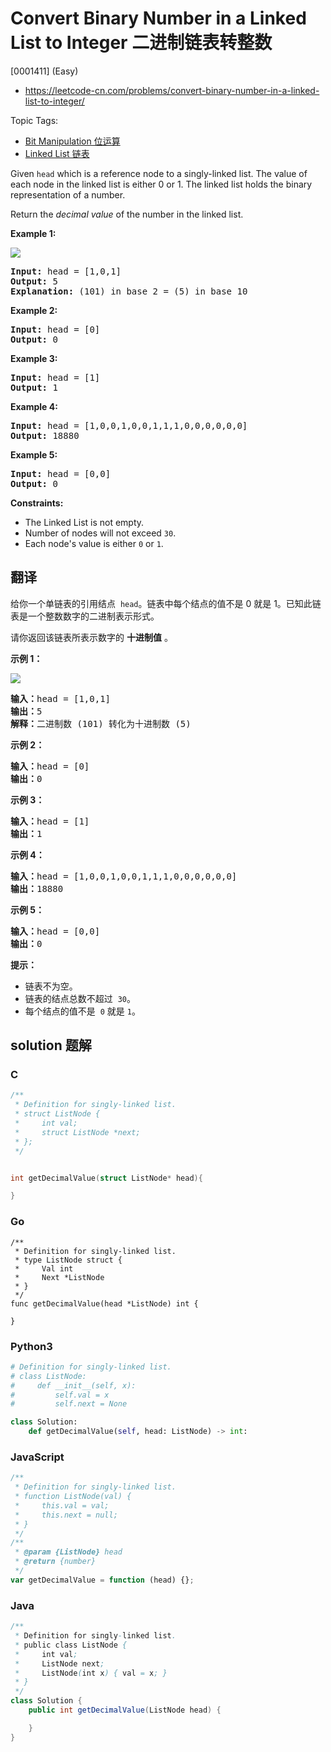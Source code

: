 # Convert Binary Number in a Linked List to Integer 二进制链表转整数

[0001411] (Easy)

- https://leetcode-cn.com/problems/convert-binary-number-in-a-linked-list-to-integer/

Topic Tags:

- [Bit Manipulation 位运算](https://leetcode-cn.com/tag/bit-manipulation/)
- [Linked List 链表](https://leetcode-cn.com/tag/linked-list/)

Given `head` which is a reference node to a singly-linked list. The value of each node in the linked list is either 0 or 1. The linked list holds the binary representation of a number.

Return the _decimal value_ of the number in the linked list.

**Example 1:**

![](https://assets.leetcode.com/uploads/2019/12/05/graph-1.png)

<pre><strong>Input:</strong> head = [1,0,1]
<strong>Output:</strong> 5
<strong>Explanation:</strong> (101) in base 2 = (5) in base 10
</pre>

**Example 2:**

<pre><strong>Input:</strong> head = [0]
<strong>Output:</strong> 0
</pre>

**Example 3:**

<pre><strong>Input:</strong> head = [1]
<strong>Output:</strong> 1
</pre>

**Example 4:**

<pre><strong>Input:</strong> head = [1,0,0,1,0,0,1,1,1,0,0,0,0,0,0]
<strong>Output:</strong> 18880
</pre>

**Example 5:**

<pre><strong>Input:</strong> head = [0,0]
<strong>Output:</strong> 0
</pre>

**Constraints:**

- The Linked List is not empty.
- Number of nodes will not exceed `30`.
- Each node's value is either `0` or `1`.

## 翻译

给你一个单链表的引用结点  `head`。链表中每个结点的值不是 0 就是 1。已知此链表是一个整数数字的二进制表示形式。

请你返回该链表所表示数字的 **十进制值** 。

**示例 1：**

![](https://assets.leetcode-cn.com/aliyun-lc-upload/uploads/2019/12/15/graph-1.png)

<pre><strong>输入：</strong>head = [1,0,1]
<strong>输出：</strong>5
<strong>解释：</strong>二进制数 (101) 转化为十进制数 (5)
</pre>

**示例 2：**

<pre><strong>输入：</strong>head = [0]
<strong>输出：</strong>0
</pre>

**示例 3：**

<pre><strong>输入：</strong>head = [1]
<strong>输出：</strong>1
</pre>

**示例 4：**

<pre><strong>输入：</strong>head = [1,0,0,1,0,0,1,1,1,0,0,0,0,0,0]
<strong>输出：</strong>18880
</pre>

**示例 5：**

<pre><strong>输入：</strong>head = [0,0]
<strong>输出：</strong>0
</pre>

**提示：**

- 链表不为空。
- 链表的结点总数不超过  `30`。
- 每个结点的值不是  `0` 就是 `1`。

## solution 题解

### C

```c
/**
 * Definition for singly-linked list.
 * struct ListNode {
 *     int val;
 *     struct ListNode *next;
 * };
 */


int getDecimalValue(struct ListNode* head){

}


```

### Go

```golang
/**
 * Definition for singly-linked list.
 * type ListNode struct {
 *     Val int
 *     Next *ListNode
 * }
 */
func getDecimalValue(head *ListNode) int {

}
```

### Python3

```python
# Definition for singly-linked list.
# class ListNode:
#     def __init__(self, x):
#         self.val = x
#         self.next = None

class Solution:
    def getDecimalValue(self, head: ListNode) -> int:

```

### JavaScript

```javascript
/**
 * Definition for singly-linked list.
 * function ListNode(val) {
 *     this.val = val;
 *     this.next = null;
 * }
 */
/**
 * @param {ListNode} head
 * @return {number}
 */
var getDecimalValue = function (head) {};
```

### Java

```java
/**
 * Definition for singly-linked list.
 * public class ListNode {
 *     int val;
 *     ListNode next;
 *     ListNode(int x) { val = x; }
 * }
 */
class Solution {
    public int getDecimalValue(ListNode head) {

    }
}
```
